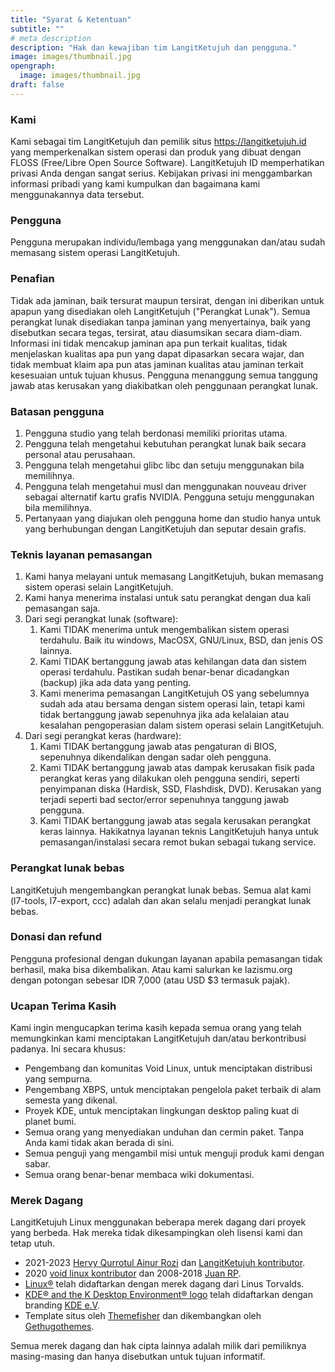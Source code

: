 ```yaml
---
title: "Syarat & Ketentuan"
subtitle: ""
# meta description
description: "Hak dan kewajiban tim LangitKetujuh dan pengguna."
image: images/thumbnail.jpg
opengraph:
  image: images/thumbnail.jpg
draft: false
---
```


### Kami

Kami sebagai tim LangitKetujuh dan pemilik situs https://langitketujuh.id yang memperkenalkan sistem operasi dan produk yang dibuat dengan FLOSS (Free/Libre Open Source Software). LangitKetujuh ID memperhatikan privasi Anda dengan sangat serius. Kebijakan privasi ini menggambarkan informasi pribadi yang kami kumpulkan dan bagaimana kami menggunakannya data tersebut.

### Pengguna

Pengguna merupakan individu/lembaga yang menggunakan dan/atau sudah memasang sistem operasi LangitKetujuh.

### Penafian

Tidak ada jaminan, baik tersurat maupun tersirat, dengan ini diberikan untuk apapun yang disediakan oleh LangitKetujuh ("Perangkat Lunak"). Semua perangkat lunak disediakan tanpa jaminan yang menyertainya, baik yang disebutkan secara tegas, tersirat, atau diasumsikan secara diam-diam. Informasi ini tidak mencakup jaminan apa pun terkait kualitas, tidak menjelaskan kualitas apa pun yang dapat dipasarkan secara wajar, dan tidak membuat klaim apa pun atas jaminan kualitas atau jaminan terkait kesesuaian untuk tujuan khusus. Pengguna menanggung semua tanggung jawab atas kerusakan yang diakibatkan oleh penggunaan perangkat lunak.

### Batasan pengguna

1. Pengguna studio yang telah berdonasi memiliki prioritas utama.
2. Pengguna telah mengetahui kebutuhan perangkat lunak baik secara personal atau perusahaan.
3. Pengguna telah mengetahui glibc libc dan setuju menggunakan bila memilihnya.
4. Pengguna telah mengetahui musl dan menggunakan nouveau driver sebagai alternatif kartu grafis NVIDIA. Pengguna setuju menggunakan bila memilihnya.
5. Pertanyaan yang diajukan oleh pengguna home dan studio hanya untuk yang berhubungan dengan LangitKetujuh dan seputar desain grafis.

### Teknis layanan pemasangan

1. Kami hanya melayani untuk memasang LangitKetujuh, bukan memasang sistem operasi selain LangitKetujuh.
2. Kami hanya menerima instalasi untuk satu perangkat dengan dua kali pemasangan saja.
3. Dari segi perangkat lunak (software):
    1. Kami TIDAK menerima untuk mengembalikan sistem operasi terdahulu. Baik itu windows, MacOSX, GNU/Linux, BSD, dan jenis OS lainnya.
    2. Kami TIDAK bertanggung jawab atas kehilangan data dan sistem operasi terdahulu. Pastikan sudah benar-benar dicadangkan (backup) jika ada data yang penting.
    3. Kami menerima pemasangan LangitKetujuh OS yang sebelumnya sudah ada atau bersama dengan sistem operasi lain, tetapi kami tidak bertanggung jawab sepenuhnya jika ada kelalaian atau kesalahan pengoperasian dalam sistem operasi selain LangitKetujuh.
4. Dari segi perangkat keras (hardware):
    1. Kami TIDAK bertanggung jawab atas pengaturan di BIOS, sepenuhnya dikendalikan dengan sadar oleh pengguna.
    2. Kami TIDAK bertanggung jawab atas dampak kerusakan fisik pada perangkat keras yang dilakukan oleh pengguna sendiri, seperti penyimpanan diska (Hardisk, SSD, Flashdisk, DVD). Kerusakan yang terjadi seperti bad sector/error sepenuhnya tanggung jawab pengguna.
    3. Kami TIDAK bertanggung jawab atas segala kerusakan perangkat keras lainnya. Hakikatnya layanan teknis LangitKetujuh hanya untuk pemasangan/instalasi secara remot bukan sebagai tukang service.

### Perangkat lunak bebas

LangitKetujuh mengembangkan perangkat lunak bebas. Semua alat kami (l7-tools, l7-export, ccc) adalah dan akan selalu menjadi perangkat lunak bebas.

### Donasi dan refund

Pengguna profesional dengan dukungan layanan apabila pemasangan tidak berhasil, maka bisa dikembalikan. Atau kami salurkan ke lazismu.org dengan potongan sebesar IDR 7,000 (atau USD $3 termasuk pajak).

### Ucapan Terima Kasih

Kami ingin mengucapkan terima kasih kepada semua orang yang telah memungkinkan kami menciptakan LangitKetujuh dan/atau berkontribusi padanya. Ini secara khusus:

- Pengembang dan komunitas Void Linux, untuk menciptakan distribusi yang sempurna.
- Pengembang XBPS, untuk menciptakan pengelola paket terbaik di alam semesta yang dikenal.
- Proyek KDE, untuk menciptakan lingkungan desktop paling kuat di planet bumi.
- Semua orang yang menyediakan unduhan dan cermin paket. Tanpa Anda kami tidak akan berada di sini.
- Semua penguji yang mengambil misi untuk menguji produk kami dengan sabar.
- Semua orang benar-benar membaca wiki dokumentasi.

### Merek Dagang

LangitKetujuh Linux menggunakan beberapa merek dagang dari proyek yang berbeda. Hak mereka tidak dikesampingkan oleh lisensi kami dan tetap utuh.

- 2021-2023 [Hervy Qurrotul Ainur Rozi](https://hervyqa.id) dan [LangitKetujuh kontributor](https://gitlab.com/langitketujuh).
- 2020 [void linux kontributor](https://github.com/orgs/void-linux/people) dan 2008-2018 [Juan RP](https://gitlab.com/xtraeme).
- [Linux®](https://www.linuxfoundation.org/programs/legal/trademark/attribution) telah didaftarkan dengan merek dagang dari Linus Torvalds.
- [KDE® and the K Desktop Environment® logo](https://kde.org/media/images/trademark_kde_gear_black_logo.png) telah didaftarkan dengan branding [KDE e.V](https://ev.kde.org/).
- Template situs oleh [Themefisher](https://themefisher.com/) dan dikembangkan oleh [Gethugothemes](https://gethugothemes.com/).

Semua merek dagang dan hak cipta lainnya adalah milik dari pemiliknya masing-masing dan hanya disebutkan untuk tujuan informatif.
